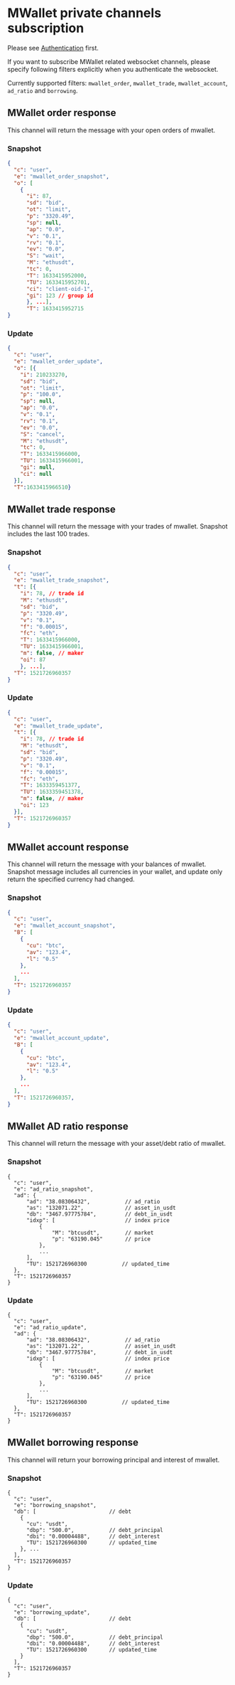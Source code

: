# MWallet private channels subscription

Please see [Authentication](authentication.md) first.

If you want to subscribe MWallet related websocket channels, please specify following filters explicitly when you authenticate the websocket.

Currently supported filters: `mwallet_order`, `mwallet_trade`, `mwallet_account`, `ad_ratio` and `borrowing`.

## MWallet order response

This channel will return the message with your open orders of mwallet.

### Snapshot

```json
{
  "c": "user",
  "e": "mwallet_order_snapshot",
  "o": [
    {
      "i": 87,
      "sd": "bid",
      "ot": "limit",
      "p": "3320.49",
      "sp": null,
      "ap": "0.0",
      "v": "0.1",
      "rv": "0.1",
      "ev": "0.0",
      "S": "wait",
      "M": "ethusdt",
      "tc": 0,
      "T": 1633415952000,
      "TU": 1633415952701,
      "ci": "client-oid-1",
      "gi": 123 // group id
      }, ...],
      "T": 1633415952715
}
```

### Update

```json
{
  "c": "user",
  "e": "mwallet_order_update",
  "o": [{
    "i": 210233270,
    "sd": "bid",
    "ot": "limit",
    "p": "100.0",
    "sp": null,
    "ap": "0.0",
    "v": "0.1",
    "rv": "0.1",
    "ev": "0.0",
    "S": "cancel",
    "M": "ethusdt",
    "tc": 0,
    "T": 1633415966000,
    "TU": 1633415966001,
    "gi": null,
    "ci": null
  }],
  "T":1633415966510}
```

## MWallet trade response

This channel will return the message with your trades of mwallet.
Snapshot includes the last 100 trades.

### Snapshot
```json
{
  "c": "user",
  "e": "mwallet_trade_snapshot",
  "t": [{
    "i": 78, // trade id
    "M": "ethusdt",
    "sd": "bid",
    "p": "3320.49",
    "v": "0.1",
    "f": "0.00015",
    "fc": "eth",
    "T": 1633415966000,
    "TU": 1633415966001,
    "m": false, // maker
    "oi": 87
    }, ...],
  "T": 1521726960357
}
```

### Update
```json
{
  "c": "user",
  "e": "mwallet_trade_update",
  "t": [{
    "i": 78, // trade id
    "M": "ethusdt",
    "sd": "bid",
    "p": "3320.49",
    "v": "0.1",
    "f": "0.00015",
    "fc": "eth",
    "T": 1633359451377,
    "TU": 1633359451378,
    "m": false, // maker
    "oi": 123
  }],
  "T": 1521726960357
}
```

## MWallet account response

This channel will return the message with your balances of mwallet.
Snapshot message includes all currencies in your wallet, and update only return the specified currency had changed.

### Snapshot

```json
{
  "c": "user",
  "e": "mwallet_account_snapshot",
  "B": [
    {
      "cu": "btc",
      "av": "123.4",
      "l": "0.5"
    },
    ...
  ],
  "T": 1521726960357
}
```

### Update

```json
{
  "c": "user",
  "e": "mwallet_account_update",
  "B": [
    {
      "cu": "btc",
      "av": "123.4",
      "l": "0.5"
    },
    ...
  ],
  "T": 1521726960357,
}
```

## MWallet AD ratio response

This channel will return the message with your asset/debt ratio of mwallet.

### Snapshot

```
{
  "c": "user",
  "e": "ad_ratio_snapshot",      
  "ad": {
      "ad": "38.08306432",           // ad_ratio
      "as": "132071.22",             // asset_in_usdt
      "db": "3467.97775784",         // debt_in_usdt
      "idxp": [                      // index price
          {             
              "M": "btcusdt",        // market
              "p": "63190.045"       // price
          }, 
          ...
      ],
      "TU": 1521726960300           // updated_time
  },
  "T": 1521726960357
}
```

### Update

```
{
  "c": "user",
  "e": "ad_ratio_update",      
  "ad": {
      "ad": "38.08306432",           // ad_ratio
      "as": "132071.22",             // asset_in_usdt
      "db": "3467.97775784",         // debt_in_usdt
      "idxp": [                      // index price
          {             
              "M": "btcusdt",        // market
              "p": "63190.045"       // price
          }, 
          ...
      ],
      "TU": 1521726960300           // updated_time
  },
  "T": 1521726960357
}
```

## MWallet borrowing response

This channel will return your borrowing principal and interest of mwallet.

### Snapshot

```
{
  "c": "user",
  "e": "borrowing_snapshot",      
  "db": [                       // debt
    {
      "cu": "usdt",
      "dbp": "500.0",           // debt_principal
      "dbi": "0.00004488",      // debt_interest
      "TU": 1521726960300       // updated_time
    }, ...
  ],
  "T": 1521726960357
}
```

### Update

```
{
  "c": "user",
  "e": "borrowing_update",      
  "db": [                       // debt
    {
      "cu": "usdt",
      "dbp": "500.0",           // debt_principal
      "dbi": "0.00004488",      // debt_interest
      "TU": 1521726960300       // updated_time
    }
  ],
  "T": 1521726960357
}
```
